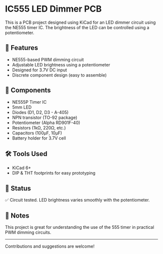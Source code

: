 # IC555 LED Dimmer PCB

This is a PCB project designed using KiCad for an LED dimmer circuit using the NE555 timer IC. The brightness of the LED can be controlled using a potentiometer.

## 🎯 Features

- NE555-based PWM dimming circuit
- Adjustable LED brightness using a potentiometer
- Designed for 3.7V DC input
- Discrete component design (easy to assemble)

## 🧰 Components

- NE555P Timer IC
- 5mm LED
- Diodes (D1, D2, D3 - A-405)
- NPN transistor (TO-92 package)
- Potentiometer (Alpha RD901F-40)
- Resistors (1kΩ, 220Ω, etc.)
- Capacitors (100µF, 10µF)
- Battery holder for 3.7V cell

## 🛠️ Tools Used

- KiCad 6+
- DIP & THT footprints for easy prototyping

## 🧪 Status
✅ Circuit tested. LED brightness varies smoothly with the potentiometer.

## 📘 Notes

This project is great for understanding the use of the 555 timer in practical PWM dimming circuits.

---

Contributions and suggestions are welcome!

